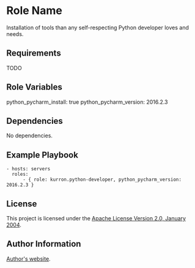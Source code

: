 Role Name
=========

Installation of tools than any self-respecting Python developer loves and needs.

Requirements
------------

TODO

Role Variables
--------------

python_pycharm_install: true
python_pycharm_version: 2016.2.3

Dependencies
------------

No dependencies.

Example Playbook
----------------

```
- hosts: servers
  roles:
      - { role: kurron.python-developer, python_pycharm_version: 2016.2.3 }
```

License
-------

This project is licensed under the [Apache License Version 2.0, January 2004](http://www.apache.org/licenses/).

Author Information
------------------

[Author's website](http://jvmguy.com/).
